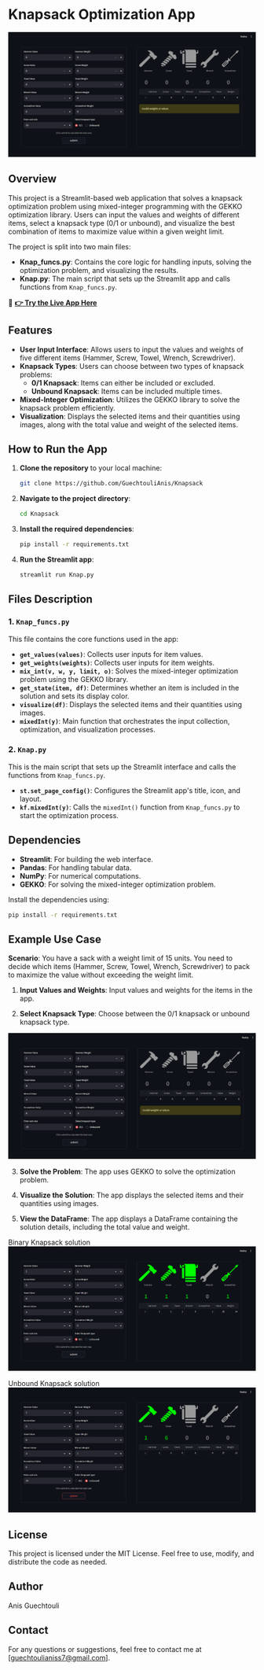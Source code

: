 # Knapsack Optimization App

<img src="icons/image_1.png">

## Overview
This project is a Streamlit-based web application that solves a knapsack optimization problem using mixed-integer programming with the GEKKO optimization library. Users can input the values and weights of different items, select a knapsack type (0/1 or unbound), and visualize the best combination of items to maximize value within a given weight limit.

The project is split into two main files:
- **Knap_funcs.py**: Contains the core logic for handling inputs, solving the optimization problem, and visualizing the results.
- **Knap.py**: The main script that sets up the Streamlit app and calls functions from `Knap_funcs.py`.

🚀 **[👉 Try the Live App Here](https://knapsack-optimisation-aniss.streamlit.app/)**

## Features
- **User Input Interface**: Allows users to input the values and weights of five different items (Hammer, Screw, Towel, Wrench, Screwdriver).
- **Knapsack Types**: Users can choose between two types of knapsack problems:
  - **0/1 Knapsack**: Items can either be included or excluded.
  - **Unbound Knapsack**: Items can be included multiple times.
- **Mixed-Integer Optimization**: Utilizes the GEKKO library to solve the knapsack problem efficiently.
- **Visualization**: Displays the selected items and their quantities using images, along with the total value and weight of the selected items.


## How to Run the App
1. **Clone the repository** to your local machine:
   ```bash
   git clone https://github.com/GuechtouliAnis/Knapsack
   ```
2. **Navigate to the project directory**:
   ```bash
   cd Knapsack
   ```
3. **Install the required dependencies**:
   ```bash
   pip install -r requirements.txt
   ```
4. **Run the Streamlit app**:
   ```bash
   streamlit run Knap.py
   ```


## Files Description
### 1. `Knap_funcs.py`
This file contains the core functions used in the app:
- **`get_values(values)`**: Collects user inputs for item values.
- **`get_weights(weights)`**: Collects user inputs for item weights.
- **`mix_int(v, w, y, limit, o)`**: Solves the mixed-integer optimization problem using the GEKKO library.
- **`get_state(item, df)`**: Determines whether an item is included in the solution and sets its display color.
- **`visualize(df)`**: Displays the selected items and their quantities using images.
- **`mixedInt(y)`**: Main function that orchestrates the input collection, optimization, and visualization processes.

### 2. `Knap.py`
This is the main script that sets up the Streamlit interface and calls the functions from `Knap_funcs.py`.
- **`st.set_page_config()`**: Configures the Streamlit app's title, icon, and layout.
- **`kf.mixedInt(y)`**: Calls the `mixedInt()` function from `Knap_funcs.py` to start the optimization process.


## Dependencies
- **Streamlit**: For building the web interface.
- **Pandas**: For handling tabular data.
- **NumPy**: For numerical computations.
- **GEKKO**: For solving the mixed-integer optimization problem.

Install the dependencies using:
```bash
pip install -r requirements.txt
```

## Example Use Case
**Scenario**: You have a sack with a weight limit of 15 units. You need to decide which items (Hammer, Screw, Towel, Wrench, Screwdriver) to pack to maximize the value without exceeding the weight limit.

1. **Input Values and Weights**: Input values and weights for the items in the app.

2. **Select Knapsack Type**: Choose between the 0/1 knapsack or unbound knapsack type.

<img src='icons/image_2.png'>

3. **Solve the Problem**: The app uses GEKKO to solve the optimization problem.

4. **Visualize the Solution**: The app displays the selected items and their quantities using images.

5. **View the DataFrame**: The app displays a DataFrame containing the solution details, including the total value and weight.

Binary Knapsack solution
<img src='icons/image_3.png'>

Unbound Knapsack solution
<img src='icons/image_4.png'>

## License
This project is licensed under the MIT License. Feel free to use, modify, and distribute the code as needed.


## Author
Anis Guechtouli

## Contact
For any questions or suggestions, feel free to contact me at [guechtoulianiss7@gmail.com].